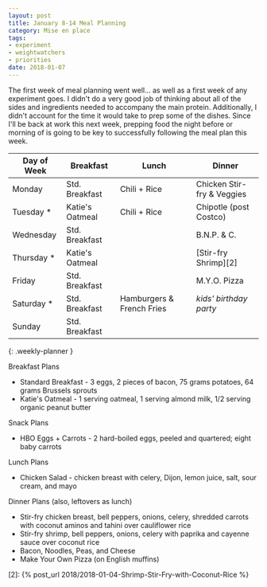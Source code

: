 ```yaml
---
layout: post
title: January 8-14 Meal Planning
category: Mise en place
tags:
- experiment
- weightwatchers
- priorities
date: 2018-01-07
---
```


The first week of meal planning went well... as well as a first week of any experiment goes. I didn't do a very good job of thinking about all of the sides and ingredients needed to accompany the main protein. Additionally, I didn't account for the time it would take to prep some of the dishes. Since I'll be back at work this next week, prepping food the night before or morning of is going to be key to successfully following the meal plan this week.

|Day of Week| Breakfast       | Lunch                  | Dinner                      |
|-----------|-----------------|------------------------|-----------------------------|
|Monday     | Std. Breakfast  | Chili + Rice           | Chicken Stir-fry & Veggies  |
|Tuesday   *| Katie's Oatmeal | Chili + Rice           | Chipotle (post Costco)      |
|Wednesday  | Std. Breakfast  |                        | B.N.P. & C.                 |
|Thursday  *| Katie's Oatmeal |                        | [Stir-fry Shrimp][2]        |
|Friday     | Std. Breakfast  |                        | M.Y.O. Pizza                |
|Saturday  *| Std. Breakfast  | Hamburgers & French Fries | _kids' birthday party_   |
|Sunday     | Std. Breakfast  |                        |                             |
{: .weekly-planner }

Breakfast Plans

- Standard Breakfast - 3 eggs, 2 pieces of bacon, 75 grams potatoes, 64 grams Brussels sprouts
- Katie's Oatmeal - 1 serving oatmeal, 1 serving almond milk, 1/2 serving organic peanut butter

Snack Plans

- HBO Eggs + Carrots - 2 hard-boiled eggs, peeled and quartered; eight baby carrots

Lunch Plans

- Chicken Salad - chicken breast with celery, Dijon, lemon juice, salt, sour cream, and mayo

Dinner Plans (also, leftovers as lunch)

- Stir-fry chicken breast, bell peppers, onions, celery, shredded carrots with coconut aminos and tahini over cauliflower rice
- Stir-fry shrimp, bell peppers, onions, celery with paprika and cayenne sauce over coconut rice
- Bacon, Noodles, Peas, and Cheese
- Make Your Own Pizza (on English muffins)

[1]: <http://www.geniuskitchen.com/recipe/weight-watchers-chicken-salad-162386>
[2]: {% post_url 2018/2018-01-04-Shrimp-Stir-Fry-with-Coconut-Rice %}